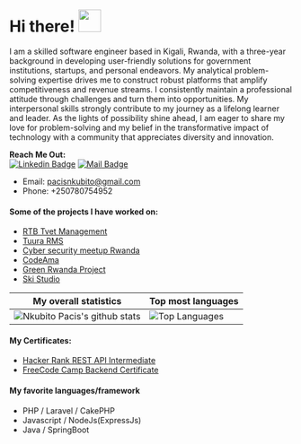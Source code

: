 # Hi there! <img src="https://raw.githubusercontent.com/MartinHeinz/MartinHeinz/master/wave.gif" width="40px">

I am a skilled software engineer based in Kigali, Rwanda, with a three-year background in developing user-friendly solutions for government institutions, startups, and personal endeavors. My analytical problem-solving expertise drives me to construct robust platforms that amplify competitiveness and revenue streams. I consistently maintain a professional attitude through challenges and turn them into opportunities. My interpersonal skills strongly contribute to my journey as a lifelong learner and leader. As the lights of possibility shine ahead, I am eager to share my love for problem-solving and my belief in the transformative impact of technology with a community that appreciates diversity and innovation.

**Reach Me Out:<br>**
[![Linkedin Badge](https://img.shields.io/badge/-Pacis_Nkubito-0e76a8?style=flat&labelColor=0e76a8&logo=linkedin&logoColor=white)](https://www.linkedin.com/in/pacis-nkubito-986001201)  [![Mail Badge](https://img.shields.io/badge/-PacisNkubito-c0392b?style=flat&labelColor=c0392b&logo=gmail&logoColor=white)](mailto:pacisnkubito@gmail.com)

- Email: [pacisnkubito@gmail.com](mailto:pacisnkubito@gmail.com)<br>
- Phone: +250780754952

#### Some of the projects I have worked on:
- [RTB Tvet Management](https://tvetmanagement.rtb.gov.rw/)<br>
- [Tuura RMS](https://tuura-frontend.netlify.app)<br>
- [Cyber security meetup Rwanda](http://cybersecuritymeetup.rw/)<br>
- [CodeAma](http://codeama-frontend.vercel.app/)<br>
- [Green Rwanda Project](https://green-rwanda.vercel.app/)<br>
- [Ski Studio](https://skidesign.xyz/)<br>

|My overall statistics|Top most languages |
|------------------|------------------|
|![Nkubito Pacis's github stats](https://github-readme-stats.vercel.app/api?username=N-pacis&show_icons=true&hide_border=true&count_private=true&theme=tokyonight)|![Top Languages](https://github-readme-stats.vercel.app/api/top-langs/?username=N-pacis&langs_count=5&hide_border=true&theme=tokyonight&layout=compact)|

#### My Certificates:
- [Hacker Rank REST API Intermediate](https://www.hackerrank.com/certificates/f428b2e78ac8)<br>
- [FreeCode Camp Backend Certificate](https://freecodecamp.org/certification/pacis30/back-end-development-and-apis)<br>

#### My favorite languages/framework
- PHP / Laravel / CakePHP
- Javascript / NodeJs(ExpressJs)
- Java / SpringBoot
